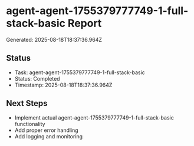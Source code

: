 # agent-agent-1755379777749-1-full-stack-basic Report

Generated: 2025-08-18T18:37:36.964Z

## Status
- Task: agent-agent-1755379777749-1-full-stack-basic
- Status: Completed
- Timestamp: 2025-08-18T18:37:36.964Z

## Next Steps
- Implement actual agent-agent-1755379777749-1-full-stack-basic functionality
- Add proper error handling
- Add logging and monitoring
